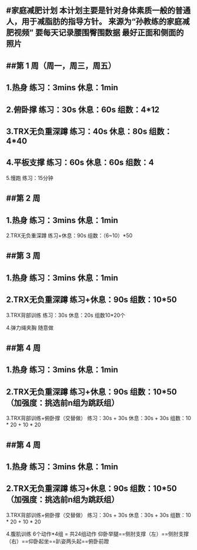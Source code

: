 
#家庭减肥计划
本计划主要是针对身体素质一般的普通人，用于减脂肪的指导方针。
来源为“孙教练的家庭减肥视频”
要每天记录腰围臀围数据   最好正面和侧面的照片
---

##第 1 周（周一，周三，周五）
---
1.热身 
练习：3mins
休息：1min
---
2.俯卧撑
练习：30s
休息：60s
组数：4*12
---
3.TRX无负重深蹲
练习：40s
休息：80s
组数：4*40
---
4.平板支撑
练习：60s
休息：60s
组数：4
---
5.慢跑
练习：15分钟

##第 2 周
---
1.热身 
练习：3mins
休息：1min
---
2.TRX无负重深蹲
练习+休息：90s
组数：（6~10）*50

##第 3 周
---
1.热身 
练习：3mins
休息：1min
---
2.TRX无负重深蹲
练习+休息：90s
组数：10*50
---
3.TRX背部训练
练习：30s
休息：20s
组数10*20个

4.弹力绳夹胸
随意做

##第 4 周
---
1.热身 
练习：3mins
休息：1min
---
2.TRX无负重深蹲
练习+休息：90s
组数：10*50 （加强度：挑选前n组为跳跃组）
---
3.TRX背部训练+俯卧撑（交替做）
练习：30s    +  30s
休息：30s    +  30s
组数：10 * 20  + 10 * 20

##第 4 周
---
1.热身 
练习：3mins
休息：1min
---
2.TRX无负重深蹲
练习+休息：90s
组数：10*50 （加强度：挑选前n组为跳跃组）
---
3.TRX背部训练+俯卧撑（交替做）
练习：30s    +  30s
休息：30s    +  30s
组数：10 * 20  + 10 * 20

4.腹肌训练
6个动作*4组 = 共24组动作
仰卧举腿==侧肘支撑（左）==侧肘支撑（右）==仰卧起坐==趴姿两头起==俯卧前蹬



